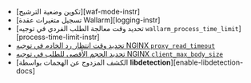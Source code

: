 * [تكوين وضعية الترشيح][waf-mode-instr]
* [تسجيل متغيرات عقدة Wallarm][logging-instr]
* [تحديد وقت معالجة الطلب الفردي في توجيه `wallarm_process_time_limit`][process-time-limit-instr]
* [تحديد وقت انتظار رد الخادم في توجيه NGINX `proxy_read_timeout`](https://nginx.org/en/docs/http/ngx_http_proxy_module.html#proxy_read_timeout)
* [تحديد الحجم الأقصى للطلب في توجيه NGINX `client_max_body_size`](https://nginx.org/en/docs/http/ngx_http_core_module.html#client_max_body_size)
* [الكشف المزدوج عن الهجمات بواسطة **libdetection**][enable-libdetection-docs]